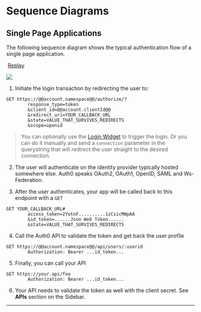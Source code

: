 # Sequence Diagrams

## Single Page Applications

The following sequence diagram shows the typical authentication flow of a single page application.

<i class="icon icon-play"></i>&nbsp;<a href="javascript:$('#implicit').attr('src', $('#implicit').attr('src'))">Replay</a>

<img id="implicit" src="img/implicit-diagram.gif">

1. Initiate the login transaction by redirecting the user to:

  <pre style="word-wrap:break-word"><code>GET https://@@account.namespace@@/authorize/?
        response_type=token
        &client_id=@@account.clientId@@
        &redirect_uri=YOUR_CALLBACK_URL
        &state=VALUE_THAT_SURVIVES_REDIRECTS
        &scope=openid</code></pre>

  > You can optionally use the [Login Widget](login-widget2) to trigger the login. Or you can do it manually and send a `connection` parameter in the querystring that will redirect the user straight to the desired connection.
  
2. The user will authenticate on the identity provider typically hosted somewhere else. Auth0 speaks OAuth2, OAuth1, OpenID, SAML and Ws-Federation.

3. After the user authenticates, your app will be called back to this endpoint with a `GET`

  <pre style="word-wrap:break-word"><code>GET YOUR_CALLBACK_URL#
        access_token=2YotnF..........1zCsicMWpAA
        &id_token=......Json Web Token......
        &state=VALUE_THAT_SURVIVES_REDIRECTS</code></pre>
  
4. Call the Auth0 API to validate the token and get back the user profile

  <pre style="word-wrap:break-word"><code>GET https://@@account.namespace@@/api/users/:userid
        Authorization: Bearer ...id_token...</code></pre>

5. Finally, you can call your API

  <pre style="word-wrap:break-word"><code>GET https://your.api/foo
        Authorization: Bearer ...id_token...</code></pre>

6. Your API needs to validate the token as well with the client secret. See **APIs** section on the Sidebar.

----

